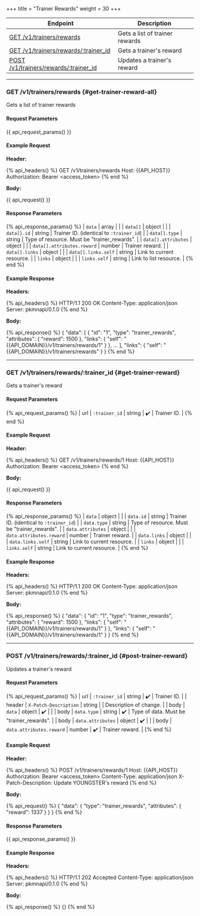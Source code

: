 +++
title = "Trainer Rewards"
weight = 30
+++

| Endpoint                                                      | Description                    |
|---------------------------------------------------------------|--------------------------------|
| [GET /v1/trainers/rewards](#get-trainer-reward-all)           | Gets a list of trainer rewards |
| [GET /v1/trainers/rewards/:trainer_id](#get-trainer-reward)   | Gets a trainer's reward        |
| [POST /v1/trainers/rewards/:trainer_id](#post-trainer-reward) | Updates a trainer's reward     |

---

### GET /v1/trainers/rewards {#get-trainer-reward-all}

Gets a list of trainer rewards

#### Request Parameters

{{ api_request_params() }}

#### Example Request

**Header:**

{% api_headers() %}
GET /v1/trainers/rewards
Host: {{API_HOST}}
Authorization: Bearer <access_token>
{% end %}

**Body:**

{{ api_request() }}

#### Response Parameters

{% api_response_params() %}
| `data`                     | array  |                                              |
| `data[]`                   | object |                                              |
| `data[].id`                | string | Trainer ID. (identical to `:trainer_id`)     |
| `data[].type`              | string | Type of resource. Must be "trainer_rewards". |
| `data[].attributes`        | object |                                              |
| `data[].attributes.reward` | number | Trainer reward.                              |
| `data[].links`             | object |                                              |
| `data[].links.self`        | string | Link to current resource.                    |
| `links`                    | object |                                              |
| `links.self`               | string | Link to list resource.                       |
{% end %}

#### Example Response

**Headers:**

{% api_headers() %}
HTTP/1.1 200 OK
Content-Type: application/json
Server: pkmnapi/0.1.0
{% end %}

**Body:**

{% api_response() %}
{
    "data": [
        {
            "id": "1",
            "type": "trainer_rewards",
            "attributes": {
                "reward": 1500
            },
            "links": {
                "self": "{{API_DOMAIN}}/v1/trainers/rewards/1"
            }
        },
        ...
    ],
    "links": {
        "self": "{{API_DOMAIN}}/v1/trainers/rewards"
    }
}
{% end %}

---

### GET /v1/trainers/rewards/:trainer_id {#get-trainer-reward}

Gets a trainer's reward

#### Request Parameters

{% api_request_params() %}
| url | `:trainer_id` | string | ✔️ | Trainer ID. |
{% end %}

#### Example Request

**Header:**

{% api_headers() %}
GET /v1/trainers/rewards/1
Host: {{API_HOST}}
Authorization: Bearer <access_token>
{% end %}

**Body:**

{{ api_request() }}

#### Response Parameters

{% api_response_params() %}
| `data`                   | object |                                              |
| `data.id`                | string | Trainer ID. (identical to `:trainer_id`)     |
| `data.type`              | string | Type of resource. Must be "trainer_rewards". |
| `data.attributes`        | object |                                              |
| `data.attributes.reward` | number | Trainer reward.                              |
| `data.links`             | object |                                              |
| `data.links.self`        | string | Link to current resource.                    |
| `links`                  | object |                                              |
| `links.self`             | string | Link to current resource.                    |
{% end %}

#### Example Response

**Headers:**

{% api_headers() %}
HTTP/1.1 200 OK
Content-Type: application/json
Server: pkmnapi/0.1.0
{% end %}

**Body:**

{% api_response() %}
{
    "data": {
        "id": "1",
        "type": "trainer_rewards",
        "attributes": {
            "reward": 1500
        },
        "links": {
            "self": "{{API_DOMAIN}}/v1/trainers/rewards/1"
        }
    },
    "links": {
        "self": "{{API_DOMAIN}}/v1/trainers/rewards/1"
    }
}
{% end %}

---

### POST /v1/trainers/rewards/:trainer_id {#post-trainer-reward}

Updates a trainer's reward

#### Request Parameters

{% api_request_params() %}
| url    | `:trainer_id`            | string | ✔️ | Trainer ID.                              |
| header | `X-Patch-Description`    | string |   | Description of change.                   |
| body   | `data`                   | object | ✔️ |                                          |
| body   | `data.type`              | string | ✔️ | Type of data. Must be "trainer_rewards". |
| body   | `data.attributes`        | object | ✔️ |                                          |
| body   | `data.attributes.reward` | number | ✔️ | Trainer reward.                          |
{% end %}

#### Example Request

**Header:**

{% api_headers() %}
POST /v1/trainers/rewards/1
Host: {{API_HOST}}
Authorization: Bearer <access_token>
Content-Type: application/json
X-Patch-Description: Update YOUNGSTER's reward
{% end %}

**Body:**

{% api_request() %}
{
    "data": {
        "type": "trainer_rewards",
        "attributes": {
            "reward": 1337
        }
    }
}
{% end %}

#### Response Parameters

{{ api_response_params() }}

#### Example Response

**Headers:**

{% api_headers() %}
HTTP/1.1 202 Accepted
Content-Type: application/json
Server: pkmnapi/0.1.0
{% end %}

**Body:**

{% api_response() %}
{}
{% end %}
